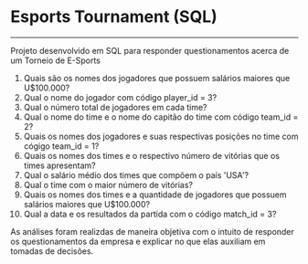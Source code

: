 # Esports Tournament (SQL)
---
Projeto desenvolvido em SQL para responder questionamentos acerca de um Torneio de E-Sports

1. Quais são os nomes dos jogadores que possuem salários maiores que U$100.000?
2. Qual o nome do jogador com código player_id = 3?
3. Qual o número total de jogadores em cada time?
4. Qual o nome do time e o nome do capitão do time com código team_id = 2?
5. Quais os nomes dos jogadores e suas respectivas posições no time com cógigo team_id = 1?
6. Quais os nomes dos times e o respectivo número de vitórias que os times apresentam?
7. Qual o salário médio dos times que compõem o país 'USA'?
8. Qual o time com o maior número de vitórias?
9. Quais os nomes dos times e a quantidade de jogadores que possuem salários maiores que U$100.000?
10. Qual a data e os resultados da partida com o código match_id = 3?

As análises foram realizdas de maneira objetiva com o intuito de responder os questionamentos da empresa e explicar no que elas auxiliam em tomadas de decisões.

